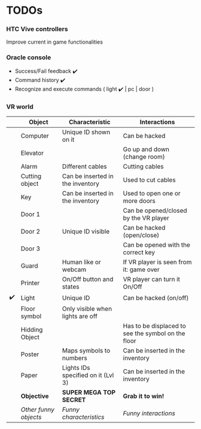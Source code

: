 # TODOs

### HTC Vive controllers
Improve current in game functionalities

### Oracle console
- Success/Fail feedback :heavy_check_mark:
- Command history :heavy_check_mark:
- Recognize and execute commands ( light :heavy_check_mark: | pc | door )


### VR world

| | Object | Characteristic | Interactions |
|--- | --- | --- | --- |
| | Computer | Unique ID shown on it | Can be hacked |
| | Elevator | | Go up and down (change room) |
| | Alarm | Different cables | Cutting cables |
| | Cutting object | Can be inserted in the inventory | Used to cut cables |
| | Key | Can be inserted in the inventory | Used to open one or more doors |
| | Door 1 | | Can be opened/closed by the VR player |
| | Door 2 | Unique ID visible | Can be hacked (open/close) |
| | Door 3 | | Can be opened with the correct key |
| | Guard | Human like or webcam | If VR player is seen from it: game over |
| | Printer | On/Off button and states | VR player can turn it On/Off |
|:heavy_check_mark: | Light | Unique ID | Can be hacked (on/off) |
| | Floor symbol | Only visible when  lights are off | |
| | Hidding Object | | Has to be displaced to see the symbol on the floor |
| | Poster | Maps symbols to numbers | Can be inserted in the inventory |
| | Paper | Lights IDs specified on it (Lvl 3) | Can be inserted in the inventory |
| | __Objective__ | __SUPER MEGA TOP SECRET__ | __Grab it to win!__ |
| | _Other funny objects_ | _Funny characteristics_ | _Funny interactions_ |
